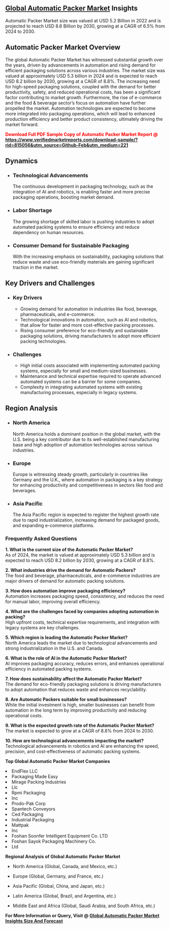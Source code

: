 <h2><a href="https://www.verifiedmarketreports.com/download-sample/?rid=815056&amp;utm_source=Github&amp;utm_medium=221" target="_blank">Global Automatic Packer Market</a> Insights</h2><p>Automatic Packer Market size was valued at USD 5.2 Billion in 2022 and is projected to reach USD 8.6 Billion by 2030, growing at a CAGR of 6.5% from 2024 to 2030.</p><p> <h2>Automatic Packer Market Overview</h2> <p>The global Automatic Packer Market has witnessed substantial growth over the years, driven by advancements in automation and rising demand for efficient packaging solutions across various industries. The market size was valued at approximately USD 5.3 billion in 2024 and is expected to reach USD 8.2 billion by 2030, growing at a CAGR of 8.8%. The increasing need for high-speed packaging solutions, coupled with the demand for better productivity, safety, and reduced operational costs, has been a significant factor contributing to market growth. Furthermore, the rise of e-commerce and the food & beverage sector’s focus on automation have further propelled the market. Automation technologies are expected to become more integrated into packaging operations, which will lead to enhanced production efficiency and better product consistency, ultimately driving the market forward.</p> <p><strong><p><span class=""><span style="color: #ff0000;"><strong>Download Full PDF Sample Copy of Automatic Packer Market Report</strong> @ </span><a href="https://www.verifiedmarketreports.com/download-sample/?rid=815056&amp;utm_source=Github-Feb&amp;utm_medium=221" target="_blank">https://www.verifiedmarketreports.com/download-sample/?rid=815056&amp;utm_source=Github-Feb&amp;utm_medium=221</a></span></p></strong></p> <h2>Dynamics</h2> <ul> <li><h3>Technological Advancements</h3>The continuous development in packaging technology, such as the integration of AI and robotics, is enabling faster and more precise packaging operations, boosting market demand.</li> <li><h3>Labor Shortage</h3>The growing shortage of skilled labor is pushing industries to adopt automated packing systems to ensure efficiency and reduce dependency on human resources.</li> <li><h3>Consumer Demand for Sustainable Packaging</h3>With the increasing emphasis on sustainability, packaging solutions that reduce waste and use eco-friendly materials are gaining significant traction in the market.</li> </ul> <h2>Key Drivers and Challenges</h2> <ul> <li><h3>Key Drivers</h3> <ul> <li>Growing demand for automation in industries like food, beverage, pharmaceuticals, and e-commerce.</li> <li>Technological innovations in automation, such as AI and robotics, that allow for faster and more cost-effective packing processes.</li> <li>Rising consumer preference for eco-friendly and sustainable packaging solutions, driving manufacturers to adopt more efficient packing technologies.</li> </ul> </li> <li><h3>Challenges</h3> <ul> <li>High initial costs associated with implementing automated packing systems, especially for small and medium-sized businesses.</li> <li>Maintenance and technical expertise required to operate advanced automated systems can be a barrier for some companies.</li> <li>Complexity in integrating automated systems with existing manufacturing processes, especially in legacy systems.</li> </ul> </li> </ul> <h2>Region Analysis</h2> <ul> <li><h3>North America</h3>North America holds a dominant position in the global market, with the U.S. being a key contributor due to its well-established manufacturing base and high adoption of automation technologies across various industries.</li> <li><h3>Europe</h3>Europe is witnessing steady growth, particularly in countries like Germany and the U.K., where automation in packaging is a key strategy for enhancing productivity and competitiveness in sectors like food and beverages.</li> <li><h3>Asia Pacific</h3>The Asia Pacific region is expected to register the highest growth rate due to rapid industrialization, increasing demand for packaged goods, and expanding e-commerce platforms.</li> </ul> <h3>Frequently Asked Questions</h3> <p><strong>1. What is the current size of the Automatic Packer Market?</strong><br>As of 2024, the market is valued at approximately USD 5.3 billion and is expected to reach USD 8.2 billion by 2030, growing at a CAGR of 8.8%.</p> <p><strong>2. What industries drive the demand for Automatic Packers?</strong><br>The food and beverage, pharmaceuticals, and e-commerce industries are major drivers of demand for automatic packing solutions.</p> <p><strong>3. How does automation improve packaging efficiency?</strong><br>Automation increases packaging speed, consistency, and reduces the need for manual labor, improving overall efficiency.</p> <p><strong>4. What are the challenges faced by companies adopting automation in packing?</strong><br>High upfront costs, technical expertise requirements, and integration with legacy systems are key challenges.</p> <p><strong>5. Which region is leading the Automatic Packer Market?</strong><br>North America leads the market due to technological advancements and strong industrialization in the U.S. and Canada.</p> <p><strong>6. What is the role of AI in the Automatic Packer Market?</strong><br>AI improves packaging accuracy, reduces errors, and enhances operational efficiency in automated packing systems.</p> <p><strong>7. How does sustainability affect the Automatic Packer Market?</strong><br>The demand for eco-friendly packaging solutions is driving manufacturers to adopt automation that reduces waste and enhances recyclability.</p> <p><strong>8. Are Automatic Packers suitable for small businesses?</strong><br>While the initial investment is high, smaller businesses can benefit from automation in the long term by improving productivity and reducing operational costs.</p> <p><strong>9. What is the expected growth rate of the Automatic Packer Market?</strong><br>The market is expected to grow at a CAGR of 8.8% from 2024 to 2030.</p> <p><strong>10. How are technological advancements impacting the market?</strong><br>Technological advancements in robotics and AI are enhancing the speed, precision, and cost-effectiveness of automatic packing systems.</p> </p><p><strong>Top Global Automatic Packer Market Companies</strong></p><div data-test-id=""><p><li>EndFlex LLC</li><li> Packaging Made Easy</li><li> Mirage Packing Industries</li><li> Llc</li><li> Rpmi Packaging</li><li> Inc</li><li> Prodo-Pak Corp</li><li> Spantech Conveyors</li><li> Ced Packaging</li><li> Industrial Packaging</li><li> Mattpak</li><li> Inc</li><li> Foshan Soonfer Intelligent Equipment Co. LTD</li><li> Foshan Sayok Packaging Machinery Co.</li><li> Ltd</li></p><div><strong>Regional Analysis of&nbsp;Global Automatic Packer Market</strong></div><ul><li dir="ltr"><p dir="ltr">North America&nbsp;(Global, Canada, and Mexico, etc.)</p></li><li dir="ltr"><p dir="ltr">Europe (Global, Germany, and France, etc.)</p></li><li dir="ltr"><p dir="ltr">Asia Pacific&nbsp;(Global, China, and Japan, etc.)</p></li><li dir="ltr"><p dir="ltr">Latin America&nbsp;(Global, Brazil, and Argentina, etc.)</p></li><li dir="ltr">Middle East and Africa&nbsp;(Global, Saudi Arabia, and South Africa, etc.)</li></ul><p><strong>For More Information or Query, Visit @&nbsp;</strong><strong><a href="https://www.verifiedmarketreports.com/product/automatic-packer-market/?utm_source=Github&amp;utm_medium=221" target="_blank">Global Automatic Packer Market Insights Size And Forecast</a></strong></p></div>

